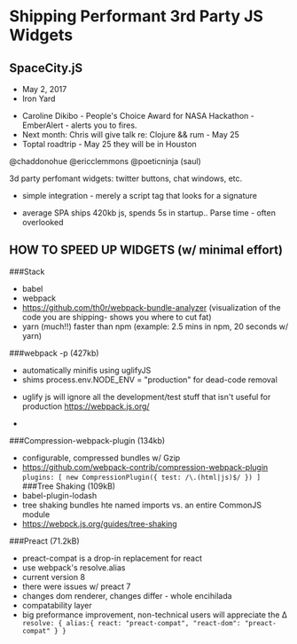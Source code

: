 # Shipping Performant 3rd Party JS Widgets
## SpaceCity.jS
- May 2, 2017
- Iron Yard

 * Caroline Dikibo - People's Choice Award for NASA Hackathon - EmberAlert - alerts you to fires.
 * Next month: Chris will give talk re: Clojure && rum - May 25 
 * Toptal roadtrip - May 25 they will be in Houston 

 @chaddonohue
 @ericclemmons 
 @poeticninja (saul)


3d party perfomant widgets: twitter buttons, chat windows, etc. 

- simple integration - merely a script tag that looks for a signature 

- average SPA ships 420kb js, spends 5s in startup.. Parse time - often overlooked
## HOW TO SPEED UP WIDGETS (w/ minimal effort)

###Stack 
- babel
- webpack
- https://github.com/th0r/webpack-bundle-analyzer (visualization of the code you are shipping- shows you where to cut fat)
- yarn (much!!) faster than npm  (example: 2.5 mins in npm, 20 seconds w/ yarn)

###webpack -p (427kb)
- automatically minifis using uglifyJS
- shims process.env.NODE_ENV = "production" for dead-code removal 
* uglify js will ignore all the development/test stuff that isn't useful for production 
https://webpack.js.org/
- 
###Compression-webpack-plugin (134kb)
- configurable, compressed bundles w/ Gzip
- https://github.com/webpack-contrib/compression-webpack-plugin
`` plugins: [
	new CompressionPlugin({
	test: /\.(html|js)$/
	})
	]
``
###Tree Shaking (109kB)
- babel-plugin-lodash
- tree shaking bundles hte named imports vs. an entire CommonJS module
- https://webpck.js.org/guides/tree-shaking 

###Preact (71.2kB)
- preact-compat is a drop-in replacement for react 
- use webpack's resolve.alias
- current version 8
- there were issues w/ preact 7
- changes dom renderer, changes differ - whole encihilada
- compatability layer
- big preformance improvement, non-technical users will appreciate the ∆
`` resolve: {
	alias:{
		react: "preact-compat",
		"react-dom": "preact-compat"
	}
}``

###
